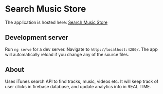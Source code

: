 # Search Music Store

The application is hosted here: [Search Music Store](http://searchitunes.s3-website-us-east-1.amazonaws.com/)

## Development server

Run `ng serve` for a dev server. Navigate to `http://localhost:4200/`. The app will automatically reload if you change any of the source files.

## About
 
Uses iTunes search API to find tracks, music, videos etc. It will keep track of user clicks in firebase database, and update analytics info in REAL TIME.
